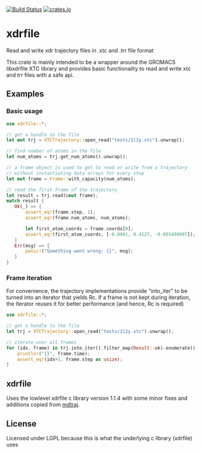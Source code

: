 [![Build Status](https://travis-ci.com/danijoo/xdrfile.svg?branch=master)](https://travis-ci.com/danijoo/xdrfile) [![crates.io](https://img.shields.io/badge/crates.io-orange.svg?longCache=true)](https://www.crates.io/crates/xdrfile)

# xdrfile
Read and write xdr trajectory files in .xtc and .trr file format

This crate is mainly intended to be a wrapper around the GROMACS libxdrfile
XTC library and provides basic functionality to read and write xtc and trr
files with a safe api.

## Examples
### Basic usage
```rust
use xdrfile::*;

// get a handle to the file
let mut trj = XTCTrajectory::open_read("tests/1l2y.xtc").unwrap();

// find number of atoms in the file
let num_atoms = trj.get_num_atoms().unwrap();

// a frame object is used to get to read or write from a trajectory
// without instantiating data arrays for every step
let mut frame = Frame::with_capacity(num_atoms);

// read the first frame of the trajectory
let result = trj.read(&mut frame);
match result {
   Ok(_) => {
       assert_eq!(frame.step, 1);
       assert_eq!(frame.num_atoms, num_atoms);

       let first_atom_coords = frame.coords[0];
       assert_eq!(first_atom_coords, [-0.8901, 0.4127, -0.055499997]);
   }
   Err(msg) => {
       panic!("Something went wrong: {}", msg);    
   }
}
```

### Frame iteration
For convenience, the trajectory implementations provide "into_iter" to
be turned into an iterator that yields Rc<Frame>. If a frame is not kept
during iteration, the Iterator reuses it for better performance (and hence,
Rc is required)

```rust
use xdrfile::*;

// get a handle to the file
let trj = XTCTrajectory::open_read("tests/1l2y.xtc").unwrap();

// iterate over all frames
for (idx, frame) in trj.into_iter().filter_map(Result::ok).enumerate() {
    println!("{}", frame.time);
    assert_eq!(idx+1, frame.step as usize);
}
```

## xdrfile
Uses the lowlevel xdrfile c library version 1.1.4 with some minor fixes and additions copied from [mdtraj](https://github.com/mdtraj/mdtraj).



## License
Licensed under LGPL because this is what the underlying c library (xdrfile) uses
